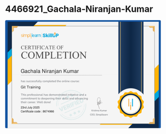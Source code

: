 # 4466921\_Gachala-Niranjan-Kumar

<img src="https://github.com/GachalaNiranjanKumar/4466921_Gachala-Niranjan-Kumar/blob/main/Git/Git%20Certificate.pdf" alt="image">

